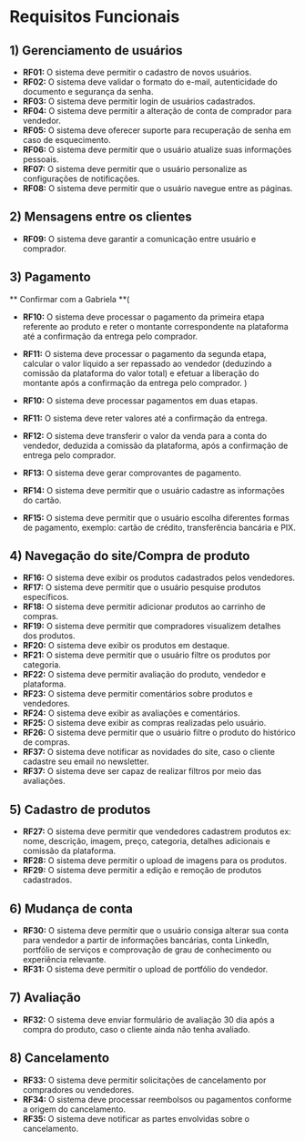 # Requisitos Funcionais

## 1) Gerenciamento de usuários

- **RF01:** O sistema deve permitir o cadastro de novos usuários.
- **RF02:** O sistema deve validar o formato do e-mail, autenticidade do documento e segurança da senha.
- **RF03:** O sistema deve permitir login de usuários cadastrados.
- **RF04:** O sistema deve permitir a alteração de conta de comprador para vendedor.
- **RF05:** O sistema deve oferecer suporte para recuperação de senha em caso de esquecimento.
- **RF06:** O sistema deve permitir que o usuário atualize suas informações pessoais.
- **RF07:** O sistema deve permitir que o usuário personalize as configurações de notificações.
- **RF08:** O sistema deve permitir que o usuário navegue entre as páginas.

## 2) Mensagens entre os clientes

- **RF09:** O sistema deve garantir a comunicação entre usuário e comprador.

## 3) Pagamento

** Confirmar com a Gabriela **(
- **RF10:** O sistema deve processar o pagamento da primeira etapa referente ao produto e reter o montante correspondente na plataforma até a confirmação da entrega pelo comprador.
- **RF11:** O sistema deve processar o pagamento da segunda etapa, calcular o valor líquido a ser repassado ao vendedor (deduzindo a comissão da plataforma do valor total) e efetuar a liberação do montante após a confirmação da entrega pelo comprador.
)


- **RF10:** O sistema deve processar pagamentos em duas etapas.
- **RF11:** O sistema deve reter valores até a confirmação da entrega.
- **RF12:** O sistema deve transferir o valor da venda para a conta do vendedor, deduzida a comissão da plataforma, após a confirmação de entrega pelo comprador.
- **RF13:** O sistema deve gerar comprovantes de pagamento.
- **RF14:** O sistema deve permitir que o usuário cadastre as informações do cartão.
- **RF15:** O sistema deve permitir que o usuário escolha diferentes formas de pagamento, exemplo: cartão de crédito, transferência bancária e PIX.

## 4) Navegação do site/Compra de produto

- **RF16:** O sistema deve exibir os produtos cadastrados pelos vendedores.
- **RF17:** O sistema deve permitir que o usuário pesquise produtos específicos.
- **RF18:** O sistema deve permitir adicionar produtos ao carrinho de compras.
- **RF19:** O sistema deve permitir que compradores visualizem detalhes dos produtos.
- **RF20:** O sistema deve exibir os produtos em destaque.
- **RF21:** O sistema deve permitir que o usuário filtre os produtos por categoria.
- **RF22:** O sistema deve permitir avaliação do produto, vendedor e plataforma.
- **RF23:** O sistema deve permitir comentários sobre produtos e vendedores.
- **RF24:** O sistema deve exibir as avaliações e comentários.
- **RF25:** O sistema deve exibir as compras realizadas pelo usuário.
- **RF26:** O sistema deve permitir que o usuário filtre o produto do histórico de compras.
- **RF37:** O sistema deve notificar as novidades do site, caso o cliente cadastre seu email no newsletter.
- **RF37:** O sistema deve ser capaz de realizar filtros por meio das avaliações.


## 5) Cadastro de produtos

- **RF27:** O sistema deve permitir que vendedores cadastrem produtos ex: nome, descrição, imagem, preço, categoria, detalhes adicionais e comissão da plataforma.
- **RF28:** O sistema deve permitir o upload de imagens para os produtos.
- **RF29:** O sistema deve permitir a edição e remoção de produtos cadastrados.

## 6) Mudança de conta

- **RF30:** O sistema deve permitir que o usuário consiga alterar sua conta para vendedor a partir de informações bancárias, conta LinkedIn, portfólio de serviços e comprovação de grau de conhecimento ou experiência relevante.
- **RF31:** O sistema deve permitir o upload de portfólio do vendedor.

## 7) Avaliação

- **RF32:** O sistema deve enviar formulário de avaliação 30 dia após a compra do produto, caso o cliente ainda não tenha avaliado.

## 8) Cancelamento

- **RF33:** O sistema deve permitir solicitações de cancelamento por compradores ou vendedores.
- **RF34:** O sistema deve processar reembolsos ou pagamentos conforme a origem do cancelamento.
- **RF35:** O sistema deve notificar as partes envolvidas sobre o cancelamento.
